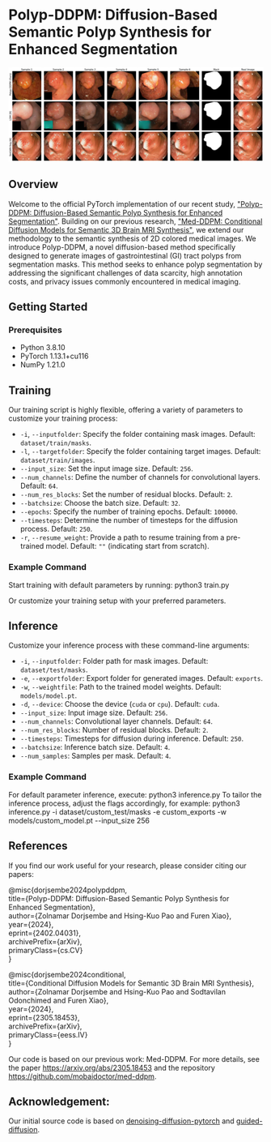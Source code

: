 <!-- #region -->
# Polyp-DDPM: Diffusion-Based Semantic Polyp Synthesis for Enhanced Segmentation

![Polyp-DDPM comparison](./figure.png "Comparison of synthetic images")

## Overview

Welcome to the official PyTorch implementation of our recent study, ["Polyp-DDPM: Diffusion-Based Semantic Polyp Synthesis for Enhanced Segmentation"](https://arxiv.org/abs/2402.04031). Building on our previous research, ["Med-DDPM: Conditional Diffusion Models for Semantic 3D Brain MRI Synthesis"](https://arxiv.org/abs/2305.18453), we extend our methodology to the semantic synthesis of 2D colored medical images. We introduce Polyp-DDPM, a novel diffusion-based method specifically designed to generate images of gastrointestinal (GI) tract polyps from segmentation masks. This method seeks to enhance polyp segmentation by addressing the significant challenges of data scarcity, high annotation costs, and privacy issues commonly encountered in medical imaging.

## Getting Started

### Prerequisites

- Python 3.8.10
- PyTorch 1.13.1+cu116
- NumPy 1.21.0

## Training

Our training script is highly flexible, offering a variety of parameters to customize your training process:

- `-i`, `--inputfolder`: Specify the folder containing mask images. Default: `dataset/train/masks`.
- `-l`, `--targetfolder`: Specify the folder containing target images. Default: `dataset/train/images`.
- `--input_size`: Set the input image size. Default: `256`.
- `--num_channels`: Define the number of channels for convolutional layers. Default: `64`.
- `--num_res_blocks`: Set the number of residual blocks. Default: `2`.
- `--batchsize`: Choose the batch size. Default: `32`.
- `--epochs`: Specify the number of training epochs. Default: `100000`.
- `--timesteps`: Determine the number of timesteps for the diffusion process. Default: `250`.
- `-r`, `--resume_weight`: Provide a path to resume training from a pre-trained model. Default: `""` (indicating start from scratch).

### Example Command

Start training with default parameters by running: python3 train.py

Or customize your training setup with your preferred parameters.

## Inference

Customize your inference process with these command-line arguments:

- `-i`, `--inputfolder`: Folder path for mask images. Default: `dataset/test/masks`.
- `-e`, `--exportfolder`: Export folder for generated images. Default: `exports`.
- `-w`, `--weightfile`: Path to the trained model weights. Default: `models/model.pt`.
- `-d`, `--device`: Choose the device (`cuda` or `cpu`). Default: `cuda`.
- `--input_size`: Input image size. Default: `256`.
- `--num_channels`: Convolutional layer channels. Default: `64`.
- `--num_res_blocks`: Number of residual blocks. Default: `2`.
- `--timesteps`: Timesteps for diffusion during inference. Default: `250`.
- `--batchsize`: Inference batch size. Default: `4`.
- `--num_samples`: Samples per mask. Default: `4`.

### Example Command

For default parameter inference, execute: python3 inference.py
To tailor the inference process, adjust the flags accordingly, for example:
python3 inference.py -i dataset/custom_test/masks -e custom_exports -w models/custom_model.pt --input_size 256


## References

If you find our work useful for your research, please consider citing our papers:

@misc{dorjsembe2024polypddpm,\
      title={Polyp-DDPM: Diffusion-Based Semantic Polyp Synthesis for Enhanced Segmentation},\
      author={Zolnamar Dorjsembe and Hsing-Kuo Pao and Furen Xiao},\
      year={2024},\
      eprint={2402.04031},\
      archivePrefix={arXiv},\
      primaryClass={cs.CV}\
}

@misc{dorjsembe2024conditional,\
      title={Conditional Diffusion Models for Semantic 3D Brain MRI Synthesis}, \
      author={Zolnamar Dorjsembe and Hsing-Kuo Pao and Sodtavilan Odonchimed and Furen Xiao},\
      year={2024},\
      eprint={2305.18453},\
      archivePrefix={arXiv},\
      primaryClass={eess.IV}\
}


Our code is based on our previous work: Med-DDPM. For more details, see the paper https://arxiv.org/abs/2305.18453 and the repository https://github.com/mobaidoctor/med-ddpm.


## Acknowledgement:
Our initial source code is based on [denoising-diffusion-pytorch](https://github.com/lucidrains/denoising-diffusion-pytorch) and [guided-diffusion](https://github.com/openai/guided-diffusion).
<!-- #endregion -->

```python

```
